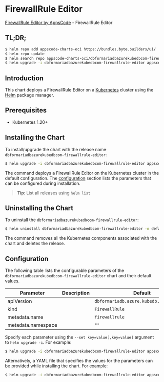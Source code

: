 # FirewallRule Editor

[FirewallRule Editor by AppsCode](https://appscode.com) - FirewallRule Editor

## TL;DR;

```bash
$ helm repo add appscode-charts-oci https://bundles.byte.builders/ui/
$ helm repo update
$ helm search repo appscode-charts-oci/dbformariadbazurekubedbcom-firewallrule-editor --version=v0.11.0
$ helm upgrade -i dbformariadbazurekubedbcom-firewallrule-editor appscode-charts-oci/dbformariadbazurekubedbcom-firewallrule-editor -n default --create-namespace --version=v0.11.0
```

## Introduction

This chart deploys a FirewallRule Editor on a [Kubernetes](http://kubernetes.io) cluster using the [Helm](https://helm.sh) package manager.

## Prerequisites

- Kubernetes 1.20+

## Installing the Chart

To install/upgrade the chart with the release name `dbformariadbazurekubedbcom-firewallrule-editor`:

```bash
$ helm upgrade -i dbformariadbazurekubedbcom-firewallrule-editor appscode-charts-oci/dbformariadbazurekubedbcom-firewallrule-editor -n default --create-namespace --version=v0.11.0
```

The command deploys a FirewallRule Editor on the Kubernetes cluster in the default configuration. The [configuration](#configuration) section lists the parameters that can be configured during installation.

> **Tip**: List all releases using `helm list`

## Uninstalling the Chart

To uninstall the `dbformariadbazurekubedbcom-firewallrule-editor`:

```bash
$ helm uninstall dbformariadbazurekubedbcom-firewallrule-editor -n default
```

The command removes all the Kubernetes components associated with the chart and deletes the release.

## Configuration

The following table lists the configurable parameters of the `dbformariadbazurekubedbcom-firewallrule-editor` chart and their default values.

|     Parameter      | Description |                       Default                       |
|--------------------|-------------|-----------------------------------------------------|
| apiVersion         |             | <code>dbformariadb.azure.kubedb.com/v1alpha1</code> |
| kind               |             | <code>FirewallRule</code>                           |
| metadata.name      |             | <code>firewallrule</code>                           |
| metadata.namespace |             | <code>""</code>                                     |


Specify each parameter using the `--set key=value[,key=value]` argument to `helm upgrade -i`. For example:

```bash
$ helm upgrade -i dbformariadbazurekubedbcom-firewallrule-editor appscode-charts-oci/dbformariadbazurekubedbcom-firewallrule-editor -n default --create-namespace --version=v0.11.0 --set apiVersion=dbformariadb.azure.kubedb.com/v1alpha1
```

Alternatively, a YAML file that specifies the values for the parameters can be provided while
installing the chart. For example:

```bash
$ helm upgrade -i dbformariadbazurekubedbcom-firewallrule-editor appscode-charts-oci/dbformariadbazurekubedbcom-firewallrule-editor -n default --create-namespace --version=v0.11.0 --values values.yaml
```
